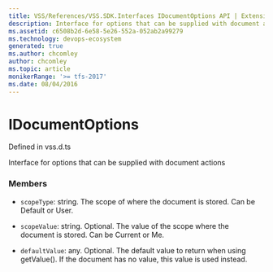```yaml
---
title: VSS/References/VSS.SDK.Interfaces IDocumentOptions API | Extensions for Azure DevOps Services
description: Interface for options that can be supplied with document actions
ms.assetid: c6508b2d-6e58-5e26-552a-052ab2a99279
ms.technology: devops-ecosystem
generated: true
ms.author: chcomley
author: chcomley
ms.topic: article
monikerRange: '>= tfs-2017'
ms.date: 08/04/2016
---
```


# IDocumentOptions

Defined in vss.d.ts

Interface for options that can be supplied with document actions

### Members

- `scopeType`: string. The scope of where the document is stored. Can be Default or User.

- `scopeValue`: string. Optional. The value of the scope where the document is stored. Can be Current or Me.

- `defaultValue`: any. Optional. The default value to return when using getValue(). If the document has no value,
  this value is used instead.
